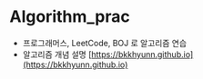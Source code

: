 # Algorithm_prac

- 프로그래머스, LeetCode, BOJ 로 알고리즘 연습
- 알고리즘 개념 설명 [https://bkkhyunn.github.io](https://bkkhyunn.github.io)